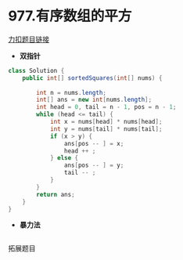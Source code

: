 # 977.有序数组的平方
[力扣题目链接](https://leetcode.cn/problems/squares-of-a-sorted-array/)
- **双指针**
```java
class Solution {
	public int[] sortedSquares(int[] nums) {
	
		int n = nums.length;
		int[] ans = new int[nums.length];
		int head = 0, tail = n - 1, pos = n - 1;
		while (head <= tail) {
			int x = nums[head] * nums[head];	
			int y = nums[tail] * nums[tail];
			if (x > y) {
				ans[pos -- ] = x;
				head ++ ;
			} else {	
				ans[pos -- ] = y;	
				tail -- ;	
			}
		}	
		return ans;
	}
}
```

- **暴力法**
```java

```

拓展题目
